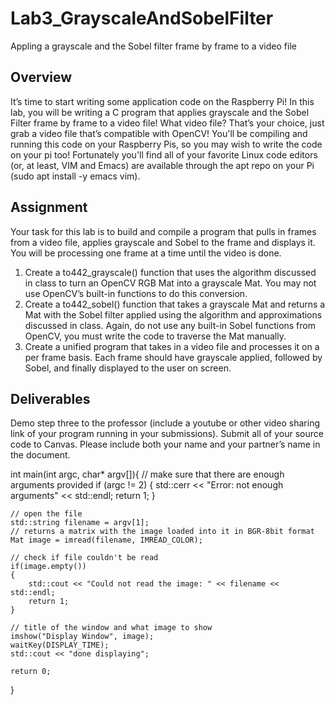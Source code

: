 # Lab3_GrayscaleAndSobelFilter
Appling a grayscale and the Sobel filter frame by frame to a video file

## Overview
It’s time to start writing some application code on the Raspberry Pi! In this lab, you will be writing a C program that applies grayscale and the Sobel Filter frame by frame to a video file! What video file? That’s your choice, just grab a video file that’s compatible with OpenCV! You'll be compiling and running this code on your Raspberry Pis, so you may wish to write the code on your pi too! Fortunately you'll find all of your favorite Linux code editors (or, at least, VIM and Emacs) are available through the apt repo on your Pi (sudo apt install -y emacs vim).

## Assignment
Your task for this lab is to build and compile a program that pulls in frames from a video file, applies grayscale and Sobel to the frame and displays it. You will be processing one frame at a time until the video is done.

1. Create a to442_grayscale() function that uses the algorithm discussed in class to turn an OpenCV RGB Mat into a grayscale Mat. You may not use OpenCV’s built-in functions to do this conversion.
2. Create a to442_sobel() function that takes a grayscale Mat and returns a Mat with the Sobel filter applied using the algorithm and approximations discussed in class. Again, do not use any built-in Sobel functions from OpenCV, you must write the code to traverse the Mat manually.
3. Create a unified program that takes in a video file and processes it on a per frame basis. Each frame should have grayscale applied, followed by Sobel, and finally displayed to the user on screen.

## Deliverables
Demo step three to the professor (include a youtube or other video sharing link of your program running in your submissions). Submit all of your source code to Canvas. Please include both your name and your partner’s name in the document.


int main(int argc, char* argv[]){
    // make sure that there are enough arguments provided
    if (argc != 2) {
        std::cerr << "Error: not enough arguments" << std::endl;
        return 1;
    }

    // open the file
    std::string filename = argv[1];
    // returns a matrix with the image loaded into it in BGR-8bit format
    Mat image = imread(filename, IMREAD_COLOR);

    // check if file couldn't be read
    if(image.empty())
    {
        std::cout << "Could not read the image: " << filename << std::endl;
        return 1;
    }
     
    // title of the window and what image to show
    imshow("Display Window", image);
    waitKey(DISPLAY_TIME);
    std::cout << "done displaying";
     
    return 0;

}

